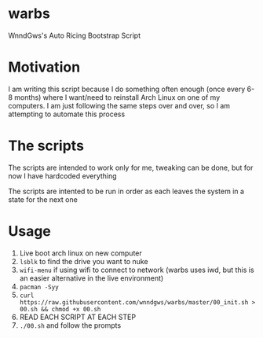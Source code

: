 # warbs
WnndGws's Auto Ricing Bootstrap Script

# Motivation
I am writing this script because I do something often enough (once every 6-8 months) where I want/need to reinstall Arch Linux on one of my computers. I am just following the same steps over and over, so I am attempting to automate this process

# The scripts
The scripts are intended to work only for me, tweaking can be done, but for now I have hardcoded everything

The scripts are intented to be run in order as each leaves the system in a state for the next one

# Usage
1) Live boot arch linux on new computer
2) `lsblk` to find the drive you want to nuke
3) `wifi-menu` if using wifi to connect to network (warbs uses iwd, but this is an easier alternative in the live environment)
4) `pacman -Syy`
5) `curl https://raw.githubusercontent.com/wnndgws/warbs/master/00_init.sh > 00.sh && chmod +x 00.sh`
6) READ EACH SCRIPT AT EACH STEP
7) `./00.sh` and follow the prompts
